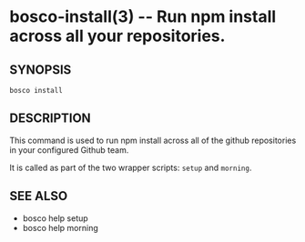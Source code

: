 bosco-install(3) -- Run npm install across all your repositories.
==============================================

## SYNOPSIS

    bosco install

## DESCRIPTION

This command is used to run npm install across all of the github repositories in your configured Github team.

It is called as part of the two wrapper scripts: `setup` and `morning`.

## SEE ALSO

* bosco help setup
* bosco help morning
